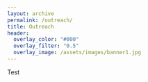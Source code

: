 ```yaml
---
layout: archive
permalink: /outreach/
title: Outreach
header:
  overlay_color: "#000"
  overlay_filter: "0.5"
  overlay_image: /assets/images/banner1.jpg
---
```


Test
